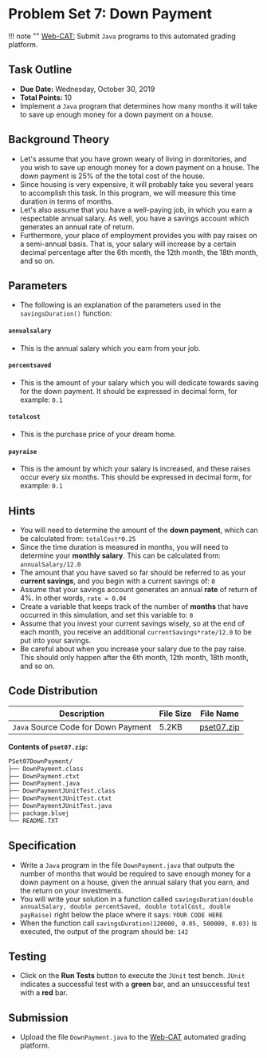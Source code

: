 # Problem Set 7: Down Payment

!!! note ""
    [Web-CAT:](http://ec2-54-65-207-33.ap-northeast-1.compute.amazonaws.com:8080/Web-CAT/WebObjects/Web-CAT.woa) Submit `Java` programs to this automated grading platform.

## Task Outline
+ **Due Date:** Wednesday, October 30, 2019
+ **Total Points:** 10
+ Implement a `Java` program that determines how many months it will take to save up enough money for a down payment on a house.

## Background Theory
+ Let's assume that you have grown weary of living in dormitories, and you wish to save up enough money for a down payment on a house. The down payment is 25% of the the total cost of the house.
+ Since housing is very expensive, it will probably take you several years to accomplish this task. In this program, we will measure this time duration in terms of months.
+ Let's also assume that you have a well-paying job, in which you earn a respectable annual salary. As well, you have a savings account which generates an annual rate of return.
+ Furthermore, your place of employment provides you with pay raises on a semi-annual basis. That is, your salary will increase by a certain decimal percentage after the 6th month, the 12th month, the 18th month, and so on.

## Parameters
+ The following is an explanation of the parameters used in the `savingsDuration()` function:

#### `annualsalary`
+ This is the annual salary which you earn from your job.

#### `percentsaved`
+ This is the amount of your salary which you will dedicate towards saving for the down payment. It should be expressed in decimal form, for example: `0.1`

#### `totalcost`
+ This is the purchase price of your dream home.

#### `payraise`
+ This is the amount by which your salary is increased, and these raises occur every six months. This should be expressed in decimal form, for example: `0.1`

## Hints
+ You will need to determine the amount of the **down payment**, which can be calculated from: `totalCost*0.25`
+ Since the time duration is measured in months, you will need to determine your **monthly salary**. This can be calculated from: `annualSalary/12.0`
+ The amount that you have saved so far should be referred to as your **current savings**, and you begin with a current savings of: `0`
+ Assume that your savings account generates an annual **rate** of return of 4%. In other words, `rate = 0.04`
+ Create a variable that keeps track of the number of **months** that have occurred in this simulation, and set this variable to: `0`
+ Assume that you invest your current savings wisely, so at the end of each month, you receive an additional `currentSavings*rate/12.0` to be put into your savings.
+ Be careful about when you increase your salary due to the pay raise. This should only happen after the 6th month, 12th month, 18th month, and so on.

## Code Distribution
Description | File Size | File Name
----------- | --------- | ---------
`Java` Source Code for Down Payment | 5.2KB | [pset07.zip](/csa/zip/pset07.zip)

**Contents of `pset07.zip`:**
```bash
PSet07DownPayment/
├── DownPayment.class
├── DownPayment.ctxt
├── DownPayment.java
├── DownPaymentJUnitTest.class
├── DownPaymentJUnitTest.ctxt
├── DownPaymentJUnitTest.java
├── package.bluej
└── README.TXT
```

## Specification
+ Write a `Java` program in the file `DownPayment.java` that outputs the number of months that would be required to save enough money for a down payment on a house, given the annual salary that you earn, and the return on your investments.
+ You will write your solution in a function called `savingsDuration(double annualSalary, double percentSaved, double totalCost, double payRaise)` right below the place where it says: `YOUR CODE HERE`
+ When the function call `savingsDuration(120000, 0.05, 500000, 0.03)` is executed, the output of the program should be: `142`

## Testing
+ Click on the **Run Tests** button to execute the `JUnit` test bench. `JUnit` indicates a successful test with a **green** bar, and an unsuccessful test with a **red** bar.

## Submission
+ Upload the file `DownPayment.java` to the [Web-CAT](http://ec2-54-65-207-33.ap-northeast-1.compute.amazonaws.com:8080/Web-CAT/WebObjects/Web-CAT.woa) automated grading platform.
